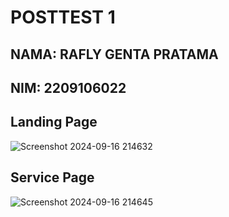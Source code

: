 # POSTTEST 1
## NAMA: RAFLY GENTA PRATAMA
## NIM: 2209106022

## Landing Page
![Screenshot 2024-09-16 214632](https://github.com/user-attachments/assets/018fc67a-f369-4b34-9554-a9b2da3edf90)

## Service Page
![Screenshot 2024-09-16 214645](https://github.com/user-attachments/assets/7b24dea3-5be6-461b-9ec2-ae8f3354efa7)
